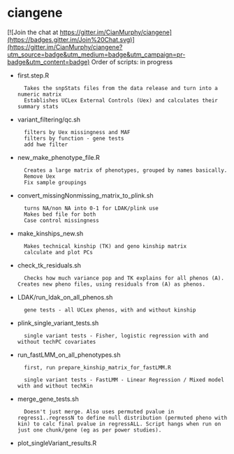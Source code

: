 ciangene
========

[![Join the chat at https://gitter.im/CianMurphy/ciangene](https://badges.gitter.im/Join%20Chat.svg)](https://gitter.im/CianMurphy/ciangene?utm_source=badge&utm_medium=badge&utm_campaign=pr-badge&utm_content=badge)
Order of scripts: in progress


* first.step.R

		Takes the snpStats files from the data release and turn into a numeric matrix
		Establishes UCLex External Controls (Uex) and calculates their summary stats

* variant_filtering/qc.sh
		
		filters by Uex missingness and MAF
		filters by function - gene tests
		add hwe filter

* new_make_phenotype_file.R

		Creates a large matrix of phenotypes, grouped by names basically.
		Remove Uex
		Fix sample groupings

* convert_missingNonmissing_matrix_to_plink.sh

		turns NA/non NA into 0-1 for LDAK/plink use
		Makes bed file for both 
		Case control missingness

* make_kinships_new.sh

		Makes technical kinship (TK) and geno kinship matrix
		calculate and plot PCs

* check_tk_residuals.sh
		
		Checks how much variance pop and TK explains for all phenos (A). Creates new pheno files, using residuals from (A) as phenos. 

* LDAK/run_ldak_on_all_phenos.sh

		gene tests - all UCLex phenos, with and without kinship

* plink_single_variant_tests.sh

		single variant tests - Fisher, logistic regression with and without techPC covariates 

* run_fastLMM_on_all_phenotypes.sh 
	
		first, run prepare_kinship_matrix_for_fastLMM.R

		single variant tests - FastLMM - Linear Regression / Mixed model with and without techKin


* merge_gene_tests.sh
	
		Doesn't just merge. Also uses permuted pvalue in regress1..regressN to define null distribution (permuted pheno with kin) to calc final pvalue in regressALL. Script hangs when run on just one chunk/gene (eg as per power studies). 

* plot_singleVariant_results.R
